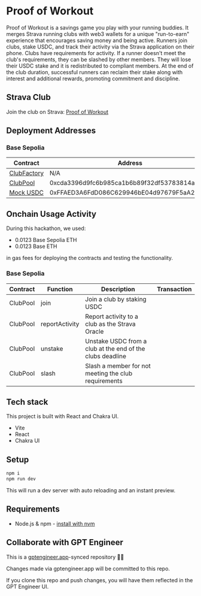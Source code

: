 # Proof of Workout

Proof of Workout is a savings game you play with your running buddies. It merges Strava running clubs with web3 wallets for a unique "run-to-earn" experience that encourages saving money and being active. Runners join clubs, stake USDC, and track their activity via the Strava application on their phone. Clubs have requirements for activity. If a runner doesn't meet the club's requirements, they can be slashed by other members. They will lose their USDC stake and it is redistributed to compliant members. At the end of the club duration, successful runners can reclaim their stake along with interest and additional rewards, promoting commitment and discipline.

## Strava Club
Join the club on Strava: [Proof of Workout](https://www.strava.com/clubs/proof-of-workout)

## Deployment Addresses

### Base Sepolia
| Contract | Address |
| --- | --- |
| [ClubFactory](https://sepolia.basescan.org/address/) | N/A |
| [ClubPool](https://sepolia.basescan.org/address/0xcda3396d9fc6b985ca1b6b89f32df53783814a7c) | 0xcda3396d9fc6b985ca1b6b89f32df53783814a7c |
| [Mock USDC](https://sepolia.basescan.org/address/0xFFAED3A6FdD086C629946bE04d97679F5aA2590A) | 0xFFAED3A6FdD086C629946bE04d97679F5aA2590A |


## Onchain Usage Activity
During this hackathon, we used:
* 0.0123 Base Sepolia ETH 
* 0.0123 Base ETH 

in gas fees for deploying the contracts and testing the functionality.

### Base Sepolia
| Contract | Function | Description | Transaction | 
| --- | --- | --- | --- |
| ClubPool | join | Join a club by staking USDC | |
| ClubPool | reportActivity | Report activity to a club as the Strava Oracle | | 
| ClubPool | unstake | Unstake USDC from a club at the end of the clubs deadline | |
| ClubPool | slash | Slash a member for not meeting the club requirements | |


## Tech stack

This project is built with React and Chakra UI.

- Vite
- React
- Chakra UI

## Setup
```sh
npm i
npm run dev
```

This will run a dev server with auto reloading and an instant preview.

## Requirements

- Node.js & npm - [install with nvm](https://github.com/nvm-sh/nvm#installing-and-updating)

## Collaborate with GPT Engineer

This is a [gptengineer.app](https://gptengineer.app)-synced repository 🌟🤖

Changes made via gptengineer.app will be committed to this repo.

If you clone this repo and push changes, you will have them reflected in the GPT Engineer UI.